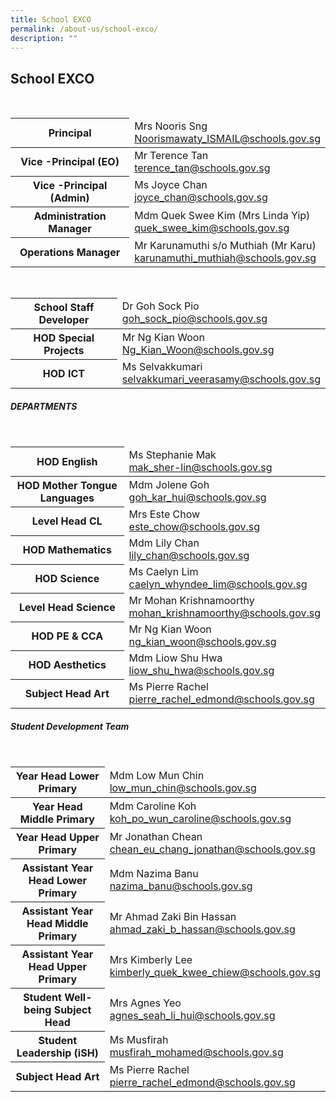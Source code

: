 ```yaml
---
title: School EXCO
permalink: /about-us/school-exco/
description: ""
---
```

## **School EXCO**

<br>

<table>
<thead>
  <tr>
    <th>Principal<br></th>
    <td>Mrs Nooris Sng<br><a href="mailto:Noorismawaty_ISMAIL@schools.gov.sg">Noorismawaty_ISMAIL@schools.gov.sg</a><br></td>
  </tr>
</thead>
<tbody>
  <tr>
    <th>Vice -Principal (EO)</th>
    <td>Mr Terence Tan<br><a href="mailto:terence_tan@schools.gov.sg">terence_tan@schools.gov.sg</a><br></td>
  </tr>
  <tr>
    <th>Vice -Principal (Admin)<br></th>
    <td>Ms Joyce Chan<br><a href="mailto:joyce_chan@schools.gov.sg">joyce_chan@schools.gov.sg</a><br></td>
  </tr>
  <tr>
    <th>Administration Manager</th>
    <td>Mdm Quek Swee Kim (Mrs Linda Yip)<br><a href="mailto:quek_swee_kim@schools.gov.sg">quek_swee_kim@schools.gov.sg</a><br></td>
  </tr>
  <tr>
    <th>Operations Manager</th>
    <td>Mr Karunamuthi s/o Muthiah (Mr Karu)<br><a href="mailto:karunamuthi_muthiah@schools.gov.sg">karunamuthi_muthiah@schools.gov.sg</a></td>
  </tr>
</tbody>
</table>

<br>

<table>
<thead>
  <tr>
    <th>School Staff Developer</th>
    <td>Dr Goh Sock Pio<br><a href="mailto:goh_sock_pio@schools.gov.sg">goh_sock_pio@schools.gov.sg</a><br></td>
  </tr>
</thead>
<tbody>
  <tr>
    <th>HOD Special Projects</th>
    <td>Mr Ng Kian Woon<br><a href="mailto:Ng_Kian_Woon@schools.gov.sg">Ng_Kian_Woon@schools.gov.sg</a><br></td>
  </tr>
  <tr>
    <th> HOD ICT</th>
    <td> Ms Selvakkumari<br><a href="mailto:selvakkumari_veerasamy@schools.gov.sg">selvakkumari_veerasamy@schools.gov.sg</a></td>
  </tr>
</tbody>
</table>

##### DEPARTMENTS
<br>
<table>
<thead>
  <tr>
    <th>HOD English</th>
    <td>Ms Stephanie Mak<br><a href="mailto:mak_sher-lin@schools.gov.sg">mak_sher-lin@schools.gov.sg</a><br></td>
  </tr>
</thead>
<tbody>
  <tr>
    <th>HOD Mother Tongue Languages</th>
    <td>Mdm Jolene Goh<br><a href="mailto:goh_kar_hui@schools.gov.sg">goh_kar_hui@schools.gov.sg</a><br></td>
  </tr>
  <tr>
    <th> Level Head CL</th>
    <td> Mrs Este Chow<br><a href="mailto:este_chow@schools.gov.sg">este_chow@schools.gov.sg</a></td>
  </tr>
	<tr>
    <th>HOD Mathematics</th>
    <td>Mdm Lily Chan<br><a href="mailto:lily_chan@schools.gov.sg">lily_chan@schools.gov.sg</a></td>
  </tr>
	<tr>
    <th> HOD Science</th>
    <td> Ms Caelyn Lim<br><a href="mailto:caelyn_whyndee_lim@schools.gov.sg">caelyn_whyndee_lim@schools.gov.sg</a></td>
  </tr>
	<tr>
    <th>Level Head Science</th>
    <td>Mr Mohan Krishnamoorthy<br><a href="mailto:mohan_krishnamoorthy@schools.gov.sg">mohan_krishnamoorthy@schools.gov.sg</a></td>
  </tr>
		<tr>
    <th>HOD PE & CCA</th>
    <td>Mr Ng Kian Woon<br><a href="mailto:ng_kian_woon@schools.gov.sg">ng_kian_woon@schools.gov.sg</a></td>
  </tr>
		<tr>
    <th>HOD Aesthetics</th>
    <td>Mdm Liow Shu Hwa<br><a href="mailto:liow_shu_hwa@schools.gov.sg">liow_shu_hwa@schools.gov.sg</a></td>
  </tr>
	<tr>
    <th>Subject Head Art</th>
    <td>Ms Pierre Rachel<br><a href="mailto:pierre_rachel_edmond@schools.gov.sg">pierre_rachel_edmond@schools.gov.sg</a></td>
  </tr>
</tbody>
</table>

##### Student Development Team

<br>
<table>
<thead>
  <tr>
    <th>Year Head Lower Primary</th>
    <td>Mdm Low Mun Chin<br><a href="mailto:low_mun_chin@schools.gov.sg">low_mun_chin@schools.gov.sg</a><br></td>
  </tr>
</thead>
<tbody>
  <tr>
    <th>Year Head Middle Primary</th>
    <td>Mdm Caroline Koh<br><a href="mailto:koh_po_wun_caroline@schools.gov.sg">koh_po_wun_caroline@schools.gov.sg</a><br></td>
  </tr>
  <tr>
    <th>Year Head Upper Primary</th>
    <td>Mr Jonathan Chean<br><a href="mailto:chean_eu_chang_jonathan@schools.gov.sg">chean_eu_chang_jonathan@schools.gov.sg</a></td>
  </tr>
	<tr>
    <th>Assistant Year Head Lower Primary</th>
    <td>Mdm Nazima Banu<br><a href="mailto:nazima_banu@schools.gov.sg">nazima_banu@schools.gov.sg</a></td>
  </tr>
	<tr>
    <th> Assistant Year Head Middle Primary</th>
    <td> Mr Ahmad Zaki Bin Hassan<br><a href="mailto:ahmad_zaki_b_hassan@schools.gov.sg">ahmad_zaki_b_hassan@schools.gov.sg</a></td>
  </tr>
	<tr>
    <th>Assistant Year Head Upper Primary</th>
    <td>Mrs Kimberly Lee<br><a href="mailto:kimberly_quek_kwee_chiew@schools.gov.sg">kimberly_quek_kwee_chiew@schools.gov.sg</a></td>
  </tr>
		<tr>
    <th>Student Well-being Subject Head</th>
    <td>Mrs Agnes Yeo<br><a href="mailto:agnes_seah_li_hui@schools.gov.sg">agnes_seah_li_hui@schools.gov.sg</a></td>
  </tr>
		<tr>
    <th>Student Leadership (iSH)</th>
    <td>Ms Musfirah <br><a href="mailto:musfirah_mohamed@schools.gov.sg">musfirah_mohamed@schools.gov.sg</a></td>
  </tr>
	<tr>
    <th>Subject Head Art</th>
    <td>Ms Pierre Rachel<br><a href="mailto:pierre_rachel_edmond@schools.gov.sg">pierre_rachel_edmond@schools.gov.sg</a></td>
  </tr>
</tbody>
</table>